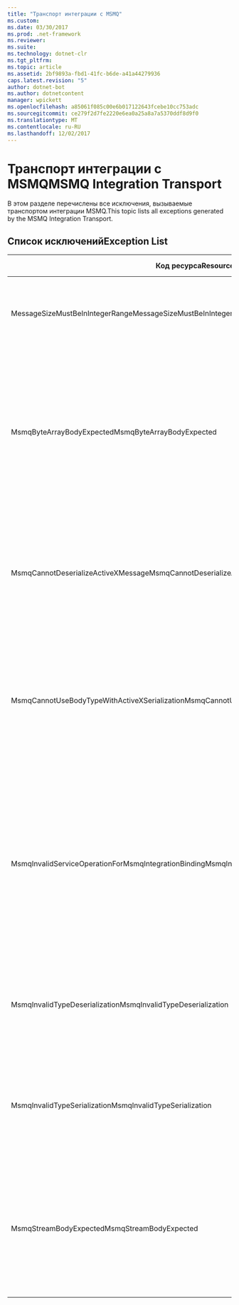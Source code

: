 ```yaml
---
title: "Транспорт интеграции с MSMQ"
ms.custom: 
ms.date: 03/30/2017
ms.prod: .net-framework
ms.reviewer: 
ms.suite: 
ms.technology: dotnet-clr
ms.tgt_pltfrm: 
ms.topic: article
ms.assetid: 2bf9893a-fbd1-41fc-b6de-a41a44279936
caps.latest.revision: "5"
author: dotnet-bot
ms.author: dotnetcontent
manager: wpickett
ms.openlocfilehash: a85061f085c00e6b017122643fcebe10cc753adc
ms.sourcegitcommit: ce279f2d7fe2220e6ea0a25a8a7a5370ddf8d9f0
ms.translationtype: MT
ms.contentlocale: ru-RU
ms.lasthandoff: 12/02/2017
---
```

# <a name="msmq-integration-transport"></a><span data-ttu-id="8cbfe-102">Транспорт интеграции с MSMQ</span><span class="sxs-lookup"><span data-stu-id="8cbfe-102">MSMQ Integration Transport</span></span>
<span data-ttu-id="8cbfe-103">В этом разделе перечислены все исключения, вызываемые транспортом интеграции MSMQ.</span><span class="sxs-lookup"><span data-stu-id="8cbfe-103">This topic lists all exceptions generated by the MSMQ Integration Transport.</span></span>  
  
## <a name="exception-list"></a><span data-ttu-id="8cbfe-104">Список исключений</span><span class="sxs-lookup"><span data-stu-id="8cbfe-104">Exception List</span></span>  
  
|<span data-ttu-id="8cbfe-105">Код ресурса</span><span class="sxs-lookup"><span data-stu-id="8cbfe-105">Resource Code</span></span>|<span data-ttu-id="8cbfe-106">Строка ресурса</span><span class="sxs-lookup"><span data-stu-id="8cbfe-106">Resource String</span></span>|  
|-------------------|---------------------|  
|<span data-ttu-id="8cbfe-107">MessageSizeMustBeInIntegerRange</span><span class="sxs-lookup"><span data-stu-id="8cbfe-107">MessageSizeMustBeInIntegerRange</span></span>|<span data-ttu-id="8cbfe-108">Эта фабрика помещает сообщения в буфер, поэтому размер сообщений должен лежать в диапазоне целого числа.</span><span class="sxs-lookup"><span data-stu-id="8cbfe-108">This factory buffers messages, so the message sizes must be in the range of an integer value.</span></span>|  
|<span data-ttu-id="8cbfe-109">MsmqByteArrayBodyExpected</span><span class="sxs-lookup"><span data-stu-id="8cbfe-109">MsmqByteArrayBodyExpected</span></span>|<span data-ttu-id="8cbfe-110">Обнаружено несоответствие между указанным форматом сериализации и телом MSMQ-сообщения.</span><span class="sxs-lookup"><span data-stu-id="8cbfe-110">A mismatch occurred between the specified serialization format and the body of the MSMQ message.</span></span> <span data-ttu-id="8cbfe-111">Невозможно отправить или получить сообщение.</span><span class="sxs-lookup"><span data-stu-id="8cbfe-111">The message cannot be sent or received.</span></span> <span data-ttu-id="8cbfe-112">Формат сериализации ByteArray требует, чтобы тело MSMQ-сообщения имело тип byte[].</span><span class="sxs-lookup"><span data-stu-id="8cbfe-112">The serialization format ByteArray requires the body of the MSMQ message to be of type byte[].</span></span>|  
|<span data-ttu-id="8cbfe-113">MsmqCannotDeserializeActiveXMessage</span><span class="sxs-lookup"><span data-stu-id="8cbfe-113">MsmqCannotDeserializeActiveXMessage</span></span>|<span data-ttu-id="8cbfe-114">Произошла ошибка сериализации ActiveX.</span><span class="sxs-lookup"><span data-stu-id="8cbfe-114">An ActiveX serialization error occurred.</span></span> <span data-ttu-id="8cbfe-115">Невозможно отправить или получить сообщение.</span><span class="sxs-lookup"><span data-stu-id="8cbfe-115">The message cannot be sent or received.</span></span> <span data-ttu-id="8cbfe-116">Указанный тип variant тела не соответствует фактическому телу MSMQ-сообщения.</span><span class="sxs-lookup"><span data-stu-id="8cbfe-116">The specified variant type for the body does not match the actual MSMQ message body.</span></span>|  
|<span data-ttu-id="8cbfe-117">MsmqCannotUseBodyTypeWithActiveXSerialization</span><span class="sxs-lookup"><span data-stu-id="8cbfe-117">MsmqCannotUseBodyTypeWithActiveXSerialization</span></span>|<span data-ttu-id="8cbfe-118">Обнаружено несоответствие свойств сообщения.</span><span class="sxs-lookup"><span data-stu-id="8cbfe-118">The properties of the message are mismatched.</span></span> <span data-ttu-id="8cbfe-119">Невозможно отправить или получить сообщение.</span><span class="sxs-lookup"><span data-stu-id="8cbfe-119">The message cannot be sent or received.</span></span> <span data-ttu-id="8cbfe-120">Задать свойство сообщения BodyType невозможно, если используется формат сериализации ActiveX.</span><span class="sxs-lookup"><span data-stu-id="8cbfe-120">The BodyType message property cannot be specified if the ActiveX serialization format is used.</span></span>|  
|<span data-ttu-id="8cbfe-121">MsmqInvalidServiceOperationForMsmqIntegrationBinding</span><span class="sxs-lookup"><span data-stu-id="8cbfe-121">MsmqInvalidServiceOperationForMsmqIntegrationBinding</span></span>|<span data-ttu-id="8cbfe-122">Сбой при проверке MsmqIntegrationBinding.</span><span class="sxs-lookup"><span data-stu-id="8cbfe-122">The MsmqIntegrationBinding validation failed.</span></span> <span data-ttu-id="8cbfe-123">Запуск конечной точки службы невозможен.</span><span class="sxs-lookup"><span data-stu-id="8cbfe-123">The service endpoint cannot be started.</span></span> <span data-ttu-id="8cbfe-124">Указанная привязка не поддерживает сигнатуру метода для указанной операции службы в указанном контракте.</span><span class="sxs-lookup"><span data-stu-id="8cbfe-124">The specified binding does not support the method signature for the specified service operation in the specified contract.</span></span> <span data-ttu-id="8cbfe-125">Исправьте операцию службы, чтобы она использовала MsmqIntegrationBinding.</span><span class="sxs-lookup"><span data-stu-id="8cbfe-125">Correct the service operation to use the MsmqIntegrationBinding.</span></span>|  
|<span data-ttu-id="8cbfe-126">MsmqInvalidTypeDeserialization</span><span class="sxs-lookup"><span data-stu-id="8cbfe-126">MsmqInvalidTypeDeserialization</span></span>|<span data-ttu-id="8cbfe-127">При сериализации ActiveX произошел сбой, так как не распознан формат сериализации.</span><span class="sxs-lookup"><span data-stu-id="8cbfe-127">The ActiveX serialization failed because the serialization format cannot be recognized.</span></span> <span data-ttu-id="8cbfe-128">Невозможно отправить или получить сообщение.</span><span class="sxs-lookup"><span data-stu-id="8cbfe-128">The message cannot be sent or received.</span></span>|  
|<span data-ttu-id="8cbfe-129">MsmqInvalidTypeSerialization</span><span class="sxs-lookup"><span data-stu-id="8cbfe-129">MsmqInvalidTypeSerialization</span></span>|<span data-ttu-id="8cbfe-130">Тип variant не распознан.</span><span class="sxs-lookup"><span data-stu-id="8cbfe-130">The variant type is not recognized.</span></span> <span data-ttu-id="8cbfe-131">При сериализации ActiveX произошел сбой.</span><span class="sxs-lookup"><span data-stu-id="8cbfe-131">The ActiveX serialization failed.</span></span> <span data-ttu-id="8cbfe-132">Невозможно отправить или получить сообщение.</span><span class="sxs-lookup"><span data-stu-id="8cbfe-132">The message cannot be sent or received.</span></span> <span data-ttu-id="8cbfe-133">Указанный тип variant не поддерживается.</span><span class="sxs-lookup"><span data-stu-id="8cbfe-133">The specified variant type is not supported.</span></span>|  
|<span data-ttu-id="8cbfe-134">MsmqStreamBodyExpected</span><span class="sxs-lookup"><span data-stu-id="8cbfe-134">MsmqStreamBodyExpected</span></span>|<span data-ttu-id="8cbfe-135">Обнаружено несоответствие между форматом сериализации и содержимым тела.</span><span class="sxs-lookup"><span data-stu-id="8cbfe-135">Mismatch between serialization format and body content.</span></span> <span data-ttu-id="8cbfe-136">Невозможно отправить или получить сообщение.</span><span class="sxs-lookup"><span data-stu-id="8cbfe-136">Message cannot be sent or received.</span></span> <span data-ttu-id="8cbfe-137">В режиме сериализации потока можно отправлять или получать только тела типа stream.</span><span class="sxs-lookup"><span data-stu-id="8cbfe-137">Only a body of type stream can be sent or received using the stream serialization mode.</span></span>|
